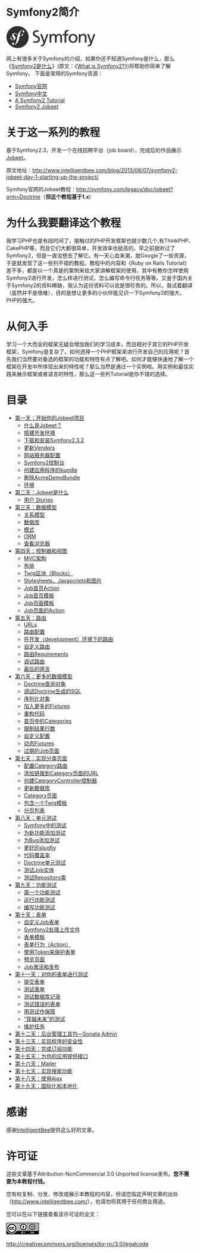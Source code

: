# Symfony2简介 #

![Symfony](imgs/logo_symfony.png)

网上有很多关于Symfony的介绍，如果你还不知道Symfony是什么，那么《[Symfony2是什么](http://www.cnblogs.com/Seekr/archive/2012/06/15/2550894.html)》(原文：《[What is Symfony2?](http://fabien.potencier.org/article/49/what-is-symfony2)》)将帮助你简单了解Symfony。
下面是常用的Symfony资源：

*  [Symfony官网](http://symfony.com/)
*  [Symfony中文](http://symfony.cn/docs/index.html)
*  [A Symfony2 Tutorial](http://twpug.net/docs/symblog/)
*  [Symfony2 Jobeet](http://www.intelligentbee.com/blog/2013/08/07/symfony2-jobeet-day-1-starting-up-the-project/)

# 关于这一系列的教程 #

基于Symfony2.3，开发一个在线招聘平台（job board），完成后的作品展示[Jobeet](http://www.jobeet.org/en/)。

原文地址：<http://www.intelligentbee.com/blog/2013/08/07/symfony2-jobeet-day-1-starting-up-the-project/>

Symfony官网的Jobeet教程：<http://symfony.com/legacy/doc/jobeet?orm=Doctrine>（**但这个教程基于1.x**）

# 为什么我要翻译这个教程 #

我学习PHP也是有段时间了，接触过的PHP开发框架也就少数几个,有ThinkPHP、CakePHP等，而且它们大都很简单，开发效率也挺高的。早之前就听过了Symfony2，但是一直没想去了解它。有一天心血来潮，就Google了一些资源，于是就发现了这一些列不错的教程。教程中的内容和《Ruby on Rails Tutorial》差不多，都是以一个真是的案例来给大家讲解框架的使用，其中有教你怎样使用Symfony2进行开发，怎么样进行测试，怎么编写命令行任务等等。又鉴于国内关于Symfony2的资料稀缺，我认为这份资料可以说是很珍贵的。所以，我试着翻译（虽然并不是很难），目的是想让更多的小伙伴能见识一下Symfony2的强大，PHP的强大。

# 从何入手 #

学习一个大而全的框架无疑会增加我们的学习成本，而且相对于其它的PHP开发框架，Symfony是复杂了。如何选择一个PHP框架来进行开发自己的应用呢？首先我们当然要对备选的框架的功能和特性有点了解吧。如何才能够快速地了解一个框架在开发中所体现出来的特性呢？那么当然是通过一个实例啦。用实例和最佳实践来展示框架或者语言的特性，那么这一些列Tutorial是你不错的选择。

# 目录 #

* [第一天：开始你的Jobeet项目](https://github.com/happen-zhang/symfony2-jobeet-tutorial/blob/master/chapter-01/chapter-01.md)
    * [什么是Jobeet？](https://github.com/happen-zhang/symfony2-jobeet-tutorial/blob/master/chapter-01/chapter-01.md#%E4%BB%80%E4%B9%88%E6%98%AFjobeet)
    * [搭建开发环境](https://github.com/happen-zhang/symfony2-jobeet-tutorial/blob/master/chapter-01/chapter-01.md#%E6%90%AD%E5%BB%BA%E5%BC%80%E5%8F%91%E7%8E%AF%E5%A2%83)
    * [下载和安装Symfony2.3.2](https://github.com/happen-zhang/symfony2-jobeet-tutorial/blob/master/chapter-01/chapter-01.md#%E4%B8%8B%E8%BD%BD%E5%92%8C%E5%AE%89%E8%A3%85symfony232)
    * [更新Vendors](https://github.com/happen-zhang/symfony2-jobeet-tutorial/blob/master/chapter-01/chapter-01.md#%E6%9B%B4%E6%96%B0vendors)
    * [网站服务器配置](https://github.com/happen-zhang/symfony2-jobeet-tutorial/blob/master/chapter-01/chapter-01.md#%E7%BD%91%E7%AB%99%E6%9C%8D%E5%8A%A1%E5%99%A8%E9%85%8D%E7%BD%AE)
    * [Symfony2控制台](https://github.com/happen-zhang/symfony2-jobeet-tutorial/blob/master/chapter-01/chapter-01.md#symfony2%E6%8E%A7%E5%88%B6%E5%8F%B0)
    * [创建应用程序的bundle](https://github.com/happen-zhang/symfony2-jobeet-tutorial/blob/master/chapter-01/chapter-01.md#%E5%88%9B%E5%BB%BA%E5%BA%94%E7%94%A8%E7%A8%8B%E5%BA%8F%E7%9A%84bundle)
    * [删除AcmeDemoBundle](https://github.com/happen-zhang/symfony2-jobeet-tutorial/blob/master/chapter-01/chapter-01.md#%E5%88%A0%E9%99%A4acmedemobundle)
    * [环境](https://github.com/happen-zhang/symfony2-jobeet-tutorial/blob/master/chapter-01/chapter-01.md#%E7%8E%AF%E5%A2%83)
* [第二天：Jobeet是什么](https://github.com/happen-zhang/symfony2-jobeet-tutorial/blob/master/chapter-02/chapter-02.md)
    * [用户 Stories](https://github.com/happen-zhang/symfony2-jobeet-tutorial/blob/master/chapter-02/chapter-02.md#%E7%94%A8%E6%88%B7-stories)
* [第三天：数据模型](https://github.com/happen-zhang/symfony2-jobeet-tutorial/blob/master/chapter-03/chapter-03.md)
    * [关系模型](https://github.com/happen-zhang/symfony2-jobeet-tutorial/blob/master/chapter-03/chapter-03.md#%E5%85%B3%E7%B3%BB%E6%A8%A1%E5%9E%8B)
    * [数据库](https://github.com/happen-zhang/symfony2-jobeet-tutorial/blob/master/chapter-03/chapter-03.md#%E6%95%B0%E6%8D%AE%E5%BA%93)
    * [模式](https://github.com/happen-zhang/symfony2-jobeet-tutorial/blob/master/chapter-03/chapter-03.md#%E6%A8%A1%E5%BC%8F)
    * [ORM](https://github.com/happen-zhang/symfony2-jobeet-tutorial/blob/master/chapter-03/chapter-03.md#orm)
    * [查看浏览器](https://github.com/happen-zhang/symfony2-jobeet-tutorial/blob/master/chapter-03/chapter-03.md#%E6%9F%A5%E7%9C%8B%E6%B5%8F%E8%A7%88%E5%99%A8)
* [第四天：控制器和视图](https://github.com/happen-zhang/symfony2-jobeet-tutorial/blob/master/chapter-04/chapter-04.md)
    * [MVC架构](https://github.com/happen-zhang/symfony2-jobeet-tutorial/blob/master/chapter-04/chapter-04.md#mvc%E6%9E%B6%E6%9E%84)
    * [布局](https://github.com/happen-zhang/symfony2-jobeet-tutorial/blob/master/chapter-04/chapter-04.md#%E5%B8%83%E5%B1%80)
    * [Twig区块（Blocks）](https://github.com/happen-zhang/symfony2-jobeet-tutorial/blob/master/chapter-04/chapter-04.md#twig%E5%8C%BA%E5%9D%97blocks)
    * [Stylesheets，Javascripts和图片](https://github.com/happen-zhang/symfony2-jobeet-tutorial/blob/master/chapter-04/chapter-04.md#stylesheetsjavascripts%E5%92%8C%E5%9B%BE%E7%89%87)
    * [Job首页Action](https://github.com/happen-zhang/symfony2-jobeet-tutorial/blob/master/chapter-04/chapter-04.md#job%E9%A6%96%E9%A1%B5action)
    * [Job首页模板](https://github.com/happen-zhang/symfony2-jobeet-tutorial/blob/master/chapter-04/chapter-04.md#job%E9%A6%96%E9%A1%B5%E6%A8%A1%E6%9D%BF)
    * [Job页面模板](https://github.com/happen-zhang/symfony2-jobeet-tutorial/blob/master/chapter-04/chapter-04.md#job%E9%A1%B5%E9%9D%A2%E6%A8%A1%E6%9D%BF)
    * [Job页面的Action](https://github.com/happen-zhang/symfony2-jobeet-tutorial/blob/master/chapter-04/chapter-04.md#job%E9%A1%B5%E9%9D%A2%E7%9A%84action)
* [第五天：路由](https://github.com/happen-zhang/symfony2-jobeet-tutorial/blob/master/chapter-05/chapter-05.md#urls)
    * [URLs](https://github.com/happen-zhang/symfony2-jobeet-tutorial/blob/master/chapter-05/chapter-05.md)
    * [路由配置](https://github.com/happen-zhang/symfony2-jobeet-tutorial/blob/master/chapter-05/chapter-05.md#%E8%B7%AF%E7%94%B1%E9%85%8D%E7%BD%AE)
    * [在开发（development）环境下的路由](https://github.com/happen-zhang/symfony2-jobeet-tutorial/blob/master/chapter-05/chapter-05.md#%E5%9C%A8%E5%BC%80%E5%8F%91development%E7%8E%AF%E5%A2%83%E4%B8%8B%E7%9A%84%E8%B7%AF%E7%94%B1)
    * [自定义路由](https://github.com/happen-zhang/symfony2-jobeet-tutorial/blob/master/chapter-05/chapter-05.md#%E8%87%AA%E5%AE%9A%E4%B9%89%E8%B7%AF%E7%94%B1)
    * [路由Requirements](https://github.com/happen-zhang/symfony2-jobeet-tutorial/blob/master/chapter-05/chapter-05.md#%E8%B7%AF%E7%94%B1requirements)
    * [调试路由](https://github.com/happen-zhang/symfony2-jobeet-tutorial/blob/master/chapter-05/chapter-05.md#%E8%B0%83%E8%AF%95%E8%B7%AF%E7%94%B1)
    * [最后的感言](https://github.com/happen-zhang/symfony2-jobeet-tutorial/blob/master/chapter-05/chapter-05.md#%E6%9C%80%E5%90%8E%E7%9A%84%E6%84%9F%E8%A8%80)
* [第六天：更多的数据模型](https://github.com/happen-zhang/symfony2-jobeet-tutorial/blob/master/chapter-06/chapter-06.md)
    * [Doctrine查询对象](https://github.com/happen-zhang/symfony2-jobeet-tutorial/blob/master/chapter-06/chapter-06.md#doctrine%E6%9F%A5%E8%AF%A2%E5%AF%B9%E8%B1%A1)
    * [调试Doctrine生成的SQL](https://github.com/happen-zhang/symfony2-jobeet-tutorial/blob/master/chapter-06/chapter-06.md#%E8%B0%83%E8%AF%95doctrine%E7%94%9F%E6%88%90%E7%9A%84sql)
    * [序列化对象](https://github.com/happen-zhang/symfony2-jobeet-tutorial/blob/master/chapter-06/chapter-06.md#%E5%BA%8F%E5%88%97%E5%8C%96%E5%AF%B9%E8%B1%A1)
    * [加入更多的Fixtures](https://github.com/happen-zhang/symfony2-jobeet-tutorial/blob/master/chapter-06/chapter-06.md#%E5%8A%A0%E5%85%A5%E6%9B%B4%E5%A4%9A%E7%9A%84fixtures)
    * [重构代码](https://github.com/happen-zhang/symfony2-jobeet-tutorial/blob/master/chapter-06/chapter-06.md#%E9%87%8D%E6%9E%84%E4%BB%A3%E7%A0%81)
    * [首页中的Categories](https://github.com/happen-zhang/symfony2-jobeet-tutorial/blob/master/chapter-06/chapter-06.md#%E9%A6%96%E9%A1%B5%E4%B8%AD%E7%9A%84categories)
    * [限制结果行数](https://github.com/happen-zhang/symfony2-jobeet-tutorial/blob/master/chapter-06/chapter-06.md#%E9%99%90%E5%88%B6%E7%BB%93%E6%9E%9C%E8%A1%8C%E6%95%B0)
    * [自定义配置](https://github.com/happen-zhang/symfony2-jobeet-tutorial/blob/master/chapter-06/chapter-06.md#%E8%87%AA%E5%AE%9A%E4%B9%89%E9%85%8D%E7%BD%AE)
    * [动态Fixtures](https://github.com/happen-zhang/symfony2-jobeet-tutorial/blob/master/chapter-06/chapter-06.md#%E5%8A%A8%E6%80%81fixtures)
    * [过期的Job页面](https://github.com/happen-zhang/symfony2-jobeet-tutorial/blob/master/chapter-06/chapter-06.md#%E8%BF%87%E6%9C%9F%E7%9A%84job%E9%A1%B5%E9%9D%A2)
* [第七天：实现分类页面](https://github.com/happen-zhang/symfony2-jobeet-tutorial/blob/master/chapter-07/chapter-07.md)
    * [配置Category路由](https://github.com/happen-zhang/symfony2-jobeet-tutorial/blob/master/chapter-07/chapter-07.md#%E9%85%8D%E7%BD%AEcategory%E8%B7%AF%E7%94%B1)
    * [添加链接到Category页面的URL](https://github.com/happen-zhang/symfony2-jobeet-tutorial/blob/master/chapter-07/chapter-07.md#%E6%B7%BB%E5%8A%A0%E9%93%BE%E6%8E%A5%E5%88%B0category%E9%A1%B5%E9%9D%A2%E7%9A%84url)
    * [创建CategoryController控制器](https://github.com/happen-zhang/symfony2-jobeet-tutorial/blob/master/chapter-07/chapter-07.md#%E5%88%9B%E5%BB%BAcategorycontroller%E6%8E%A7%E5%88%B6%E5%99%A8)
    * [更新数据库](https://github.com/happen-zhang/symfony2-jobeet-tutorial/blob/master/chapter-07/chapter-07.md#%E6%9B%B4%E6%96%B0%E6%95%B0%E6%8D%AE%E5%BA%93)
    * [Category页面](https://github.com/happen-zhang/symfony2-jobeet-tutorial/blob/master/chapter-07/chapter-07.md#category%E9%A1%B5%E9%9D%A2)
    * [包含一个Twig模板](https://github.com/happen-zhang/symfony2-jobeet-tutorial/blob/master/chapter-07/chapter-07.md#%E5%8C%85%E5%90%AB%E4%B8%80%E4%B8%AAtwig%E6%A8%A1%E6%9D%BF)
    * [分页列表](https://github.com/happen-zhang/symfony2-jobeet-tutorial/blob/master/chapter-07/chapter-07.md#%E5%88%86%E9%A1%B5%E5%88%97%E8%A1%A8)
* [第八天：单元测试](https://github.com/happen-zhang/symfony2-jobeet-tutorial/blob/master/chapter-08/chapter-08.md)
    * [Symfony中的测试](https://github.com/happen-zhang/symfony2-jobeet-tutorial/blob/master/chapter-08/chapter-08.md#symfony%E4%B8%AD%E7%9A%84%E6%B5%8B%E8%AF%95)
    * [为新功能添加测试](https://github.com/happen-zhang/symfony2-jobeet-tutorial/blob/master/chapter-08/chapter-08.md#%E4%B8%BA%E6%96%B0%E5%8A%9F%E8%83%BD%E6%B7%BB%E5%8A%A0%E6%B5%8B%E8%AF%95)
    * [为Bug添加测试](https://github.com/happen-zhang/symfony2-jobeet-tutorial/blob/master/chapter-08/chapter-08.md#%E4%B8%BAbug%E6%B7%BB%E5%8A%A0%E6%B5%8B%E8%AF%95)
    * [更好的slugfiy](https://github.com/happen-zhang/symfony2-jobeet-tutorial/blob/master/chapter-08/chapter-08.md#%E6%9B%B4%E5%A5%BD%E7%9A%84slugfiy%E6%96%B9%E6%B3%95)
    * [代码覆盖率](https://github.com/happen-zhang/symfony2-jobeet-tutorial/blob/master/chapter-08/chapter-08.md#%E4%BB%A3%E7%A0%81%E8%A6%86%E7%9B%96%E7%8E%87)
    * [Doctrine单元测试](https://github.com/happen-zhang/symfony2-jobeet-tutorial/blob/master/chapter-08/chapter-08.md#doctrine%E5%8D%95%E5%85%83%E6%B5%8B%E8%AF%95)
    * [测试Job实体](https://github.com/happen-zhang/symfony2-jobeet-tutorial/blob/master/chapter-08/chapter-08.md#%E6%B5%8B%E8%AF%95job%E5%AE%9E%E4%BD%93)
    * [测试Repository类](https://github.com/happen-zhang/symfony2-jobeet-tutorial/blob/master/chapter-08/chapter-08.md#%E6%B5%8B%E8%AF%95repository%E7%B1%BB)
* [第九天：功能测试](https://github.com/happen-zhang/symfony2-jobeet-tutorial/blob/master/chapter-09/chapter-09.md)
    * [第一个功能测试](https://github.com/happen-zhang/symfony2-jobeet-tutorial/blob/master/chapter-09/chapter-09.md#%E7%AC%AC%E4%B8%80%E4%B8%AA%E5%8A%9F%E8%83%BD%E6%B5%8B%E8%AF%95)
    * [运行功能测试](https://github.com/happen-zhang/symfony2-jobeet-tutorial/blob/master/chapter-09/chapter-09.md#%E8%BF%90%E8%A1%8C%E5%8A%9F%E8%83%BD%E6%B5%8B%E8%AF%95)
    * [编写功能测试](https://github.com/happen-zhang/symfony2-jobeet-tutorial/blob/master/chapter-09/chapter-09.md#%E7%BC%96%E5%86%99%E5%8A%9F%E8%83%BD%E6%B5%8B%E8%AF%95)
* [第十天：表单](https://github.com/happen-zhang/symfony2-jobeet-tutorial/blob/master/chapter-10/chapter-10.md)
    * [自定义Job表单](https://github.com/happen-zhang/symfony2-jobeet-tutorial/blob/master/chapter-10/chapter-10.md#%E8%87%AA%E5%AE%9A%E4%B9%89job%E8%A1%A8%E5%8D%95)
    * [Symfony2处理上传文件](https://github.com/happen-zhang/symfony2-jobeet-tutorial/blob/master/chapter-10/chapter-10.md#symfony2%E5%A4%84%E7%90%86%E4%B8%8A%E4%BC%A0%E6%96%87%E4%BB%B6)
    * [表单模板](https://github.com/happen-zhang/symfony2-jobeet-tutorial/blob/master/chapter-10/chapter-10.md#%E8%A1%A8%E5%8D%95%E6%A8%A1%E6%9D%BF)
    * [表单行为（Action）](https://github.com/happen-zhang/symfony2-jobeet-tutorial/blob/master/chapter-10/chapter-10.md#%E8%A1%A8%E5%8D%95%E8%A1%8C%E4%B8%BAaction)
    * [使用Token来保护表单](https://github.com/happen-zhang/symfony2-jobeet-tutorial/blob/master/chapter-10/chapter-10.md#%E4%BD%BF%E7%94%A8token%E6%9D%A5%E4%BF%9D%E6%8A%A4%E8%A1%A8%E5%8D%95)
    * [预览页面](https://github.com/happen-zhang/symfony2-jobeet-tutorial/blob/master/chapter-10/chapter-10.md#%E9%A2%84%E8%A7%88%E9%A1%B5%E9%9D%A2)
    * [Job激活和发布](https://github.com/happen-zhang/symfony2-jobeet-tutorial/blob/master/chapter-10/chapter-10.md#job%E6%BF%80%E6%B4%BB%E5%92%8C%E5%8F%91%E5%B8%83)                    
* [第十一天：对你的表单进行测试](https://github.com/happen-zhang/symfony2-jobeet-tutorial/blob/master/chapter-11/chapter-11.md)
    * [提交表单](https://github.com/happen-zhang/symfony2-jobeet-tutorial/blob/master/chapter-11/chapter-11.md#%E6%8F%90%E4%BA%A4%E8%A1%A8%E5%8D%95)
    * [测试表单](https://github.com/happen-zhang/symfony2-jobeet-tutorial/blob/master/chapter-11/chapter-11.md#%E6%B5%8B%E8%AF%95%E8%A1%A8%E5%8D%95)
    * [测试数据库记录](https://github.com/happen-zhang/symfony2-jobeet-tutorial/blob/master/chapter-11/chapter-11.md#%E6%B5%8B%E8%AF%95%E6%95%B0%E6%8D%AE%E5%BA%93%E8%AE%B0%E5%BD%95)
    * [测试错误的表单](https://github.com/happen-zhang/symfony2-jobeet-tutorial/blob/master/chapter-11/chapter-11.md#%E6%B5%8B%E8%AF%95%E9%94%99%E8%AF%AF%E7%9A%84%E8%A1%A8%E5%8D%95)
    * [用测试作保障](https://github.com/happen-zhang/symfony2-jobeet-tutorial/blob/master/chapter-11/chapter-11.md#%E7%94%A8%E6%B5%8B%E8%AF%95%E4%BD%9C%E4%BF%9D%E9%9A%9C)
    * [“穿越未来”的测试](https://github.com/happen-zhang/symfony2-jobeet-tutorial/blob/master/chapter-11/chapter-11.md#%E7%A9%BF%E8%B6%8A%E6%9C%AA%E6%9D%A5%E7%9A%84%E6%B5%8B%E8%AF%95)
    * [维护任务](https://github.com/happen-zhang/symfony2-jobeet-tutorial/blob/master/chapter-11/chapter-11.md#%E7%BB%B4%E6%8A%A4%E4%BB%BB%E5%8A%A1)
* [第十二天：后台管理工具包—Sonata Admin]()
* [第十三天：实现程序的安全性]()
* [第十四天：完成订阅功能]()
* [第十五天：为你的应用提供接口]()
* [第十六天：Mailer]()
* [第十七天：实现搜索功能]()
* [第十八天：使用Ajax]()
* [第十九天：国际化和本地化]()

# 感谢 #

感谢[IntelligentBee](http://www.intelligentbee.com/)提供这么好的文章。

# 许可证 #

这些文章基于Attribution-NonCommercial 3.0 Unported license发布。**您不需要为本教程付钱。**

您有权复制、分发、修改或展示本教程的内容，但请您指定声明文章的出处（<http://www.intelligentbee.com/>），也请勿将其用于任何商业用途。

您可以在以下链接查看该许可证的全文：

![](imgs/license.png)

<http://creativecommons.org/licenses/by-nc/3.0/legalcode>
